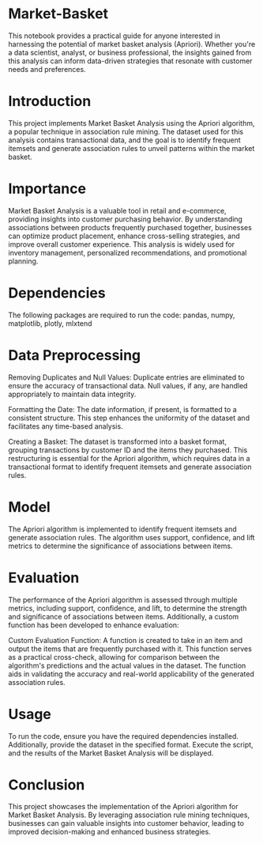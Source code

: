 # Market-Basket
This notebook provides a practical guide for anyone interested in harnessing the potential of market basket analysis (Apriori). Whether you're a data scientist, analyst, or business professional, the insights gained from this analysis can inform data-driven strategies that resonate with customer needs and preferences.

# Introduction
This project implements Market Basket Analysis using the Apriori algorithm, a popular technique in association rule mining. The dataset used for this analysis contains transactional data, and the goal is to identify frequent itemsets and generate association rules to unveil patterns within the market basket.

# Importance
Market Basket Analysis is a valuable tool in retail and e-commerce, providing insights into customer purchasing behavior. By understanding associations between products frequently purchased together, businesses can optimize product placement, enhance cross-selling strategies, and improve overall customer experience. This analysis is widely used for inventory management, personalized recommendations, and promotional planning.

# Dependencies
The following packages are required to run the code:
pandas, 
numpy, 
matplotlib, 
plotly, 
mlxtend

# Data Preprocessing
Removing Duplicates and Null Values:
Duplicate entries are eliminated to ensure the accuracy of transactional data.
Null values, if any, are handled appropriately to maintain data integrity.

Formatting the Date:
The date information, if present, is formatted to a consistent structure. This step enhances the uniformity of the dataset and facilitates any time-based analysis.

Creating a Basket:
The dataset is transformed into a basket format, grouping transactions by customer ID and the items they purchased. This restructuring is essential for the Apriori algorithm, which requires data in a transactional format to identify frequent itemsets and generate association rules.

# Model
The Apriori algorithm is implemented to identify frequent itemsets and generate association rules. The algorithm uses support, confidence, and lift metrics to determine the significance of associations between items.

# Evaluation
The performance of the Apriori algorithm is assessed through multiple metrics, including support, confidence, and lift, to determine the strength and significance of associations between items. Additionally, a custom function has been developed to enhance evaluation:

Custom Evaluation Function: A function is created to take in an item and output the items that are frequently purchased with it. This function serves as a practical cross-check, allowing for comparison between the algorithm's predictions and the actual values in the dataset. The function aids in validating the accuracy and real-world applicability of the generated association rules.

# Usage
To run the code, ensure you have the required dependencies installed. Additionally, provide the dataset in the specified format. Execute the script, and the results of the Market Basket Analysis will be displayed.

# Conclusion
This project showcases the implementation of the Apriori algorithm for Market Basket Analysis. By leveraging association rule mining techniques, businesses can gain valuable insights into customer behavior, leading to improved decision-making and enhanced business strategies.
